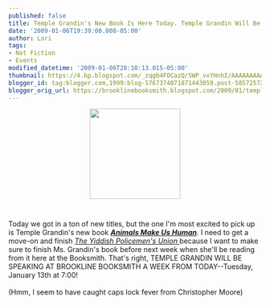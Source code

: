 ```yaml
---
published: false
title: Temple Grandin's New Book Is Here Today. Temple Grandin Will Be Here Next Week!
date: '2009-01-06T19:39:00.008-05:00'
author: Lori
tags:
- Not Fiction
- Events
modified_datetime: '2009-01-06T20:10:13.015-05:00'
thumbnail: https://4.bp.blogspot.com/_zqgb4FOCazQ/SWP_vxYHnhI/AAAAAAAAALo/z-Ej03atHrQ/s72-c/animals.jpg
blogger_id: tag:blogger.com,1999:blog-5767374071871443859.post-5857257283015147774
blogger_orig_url: https://brooklinebooksmith.blogspot.com/2009/01/temple-grandins-new-book-is-here-today.html
---
```


<a href="https://4.bp.blogspot.com/_zqgb4FOCazQ/SWP_vxYHnhI/AAAAAAAAALo/z-Ej03atHrQ/s1600-h/animals.jpg"><img id="BLOGGER_PHOTO_ID_5288351583636528658" style="DISPLAY: block; MARGIN: 0px auto 10px; WIDTH: 180px; CURSOR: hand; HEIGHT: 180px; TEXT-ALIGN: center" alt="" src="https://4.bp.blogspot.com/_zqgb4FOCazQ/SWP_vxYHnhI/AAAAAAAAALo/z-Ej03atHrQ/s320/animals.jpg" border="0" /></a><br /><div>Today we got in a ton of new titles, but the one I'm most excited to pick up is Temple Grandin's new book <strong><em><a href="https://brookline.booksense.com/NASApp/store/Product?s=showproduct&amp;isbn=9780151014897">Animals Make Us Human</a></em></strong>. I need to get a move-on and finish <a href="https://brookline.booksense.com/NASApp/store/Product?s=showproduct&amp;isbn=9780007149834"><em>The Yiddish Policemen's Union</em> </a>because I want to make sure to finish Ms. Grandin's book before next week when she'll be reading from it here at the Booksmith. That's right, TEMPLE GRANDIN WILL BE SPEAKING AT BROOKLINE BOOKSMITH A WEEK FROM TODAY--Tuesday, January 13th at 7:00! </div><br /><div>(Hmm, I seem to have caught caps lock fever from Christopher Moore) </div>